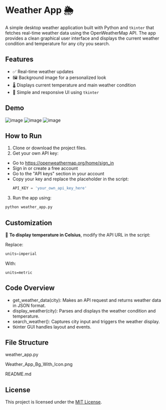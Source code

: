# Weather App 🌦️

A simple desktop weather application built with Python and `tkinter` that fetches real-time weather data using the OpenWeatherMap API. The app provides a clean graphical user interface and displays the current weather condition and temperature for any city you search.

## Features

- ✅ Real-time weather updates
- 🖼️ Background image for a personalized look
- 🌡️ Displays current temperature and main weather condition
- 🎯 Simple and responsive UI using `tkinter`

## Demo
![image](https://github.com/user-attachments/assets/e1339c1b-f19b-4925-bdbb-e02e7dfac6a7)
![image](https://github.com/user-attachments/assets/67da9af5-33e6-4955-8d19-d9a875a240ea)
![image](https://github.com/user-attachments/assets/6adf74a1-14eb-48d7-b317-d76515b6b640)

## How to Run
1. Clone or download the project files.
2. Get your own API key:
- Go to https://openweathermap.org/home/sign_in
- Sign in or create a free account
- Go to the "API keys" section in your account
- Copy your key and replace the placeholder in the script:
     ```python
     API_KEY = 'your_own_api_key_here'
     ```
3. Run the app using:
```bash
python weather_app.py
```

## Customization

🔁 **To display temperature in Celsius**, modify the API URL in the script:

Replace:
```python
units=imperial
```
With:
```
units=metric
```

## Code Overview
- get_weather_data(city): Makes an API request and returns weather data in JSON format.
- display_weather(city): Parses and displays the weather condition and temperature.
- search_weather(): Captures city input and triggers the weather display.
- tkinter GUI handles layout and events.

## File Structure
weather_app.py

Weather_App_Bg_With_Icon.png

README.md

## License

This project is licensed under the [MIT License](LICENSE).
